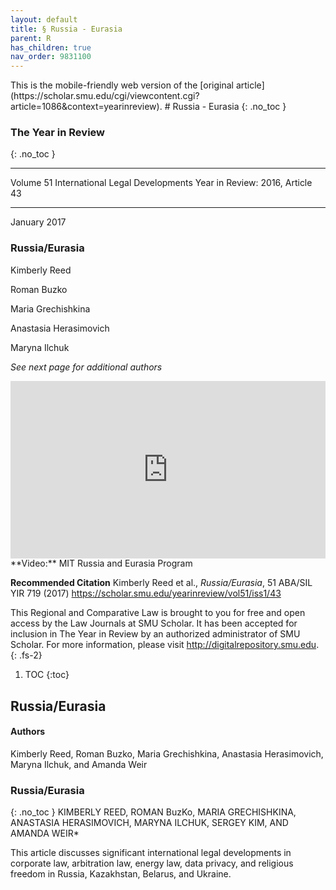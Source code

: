 ```yaml
---
layout: default
title: § Russia - Eurasia 
parent: R
has_children: true
nav_order: 9831100
---
```

<style>
.dont-break-out {
  /* These are technically the same, but use both */
  overflow-wrap: break-word;
  word-wrap: break-word;

     -ms-word-break: break-all;
  /* This is the dangerous one in WebKit, as it breaks things wherever */
  word-break: break-all;
  /* Instead use this non-standard one: */
  word-break: break-word;
}

.youtube-container {
    position: relative;
    width: 100%;
    height: 0;
    padding-bottom: 56.25%;
}
.youtube-video {
    position: absolute;
    top: 0;
    left: 0;
    width: 100%;
    height: 100%;
}

</style>

<div class="dont-break-out" markdown="1">
This is the mobile-friendly web version of the [original article](https://scholar.smu.edu/cgi/viewcontent.cgi?article=1086&context=yearinreview).
# Russia - Eurasia  
{: .no_toc }

### The Year in Review 
{: .no_toc }

***

Volume 51 International Legal Developments
Year in Review: 2016, Article 43 

***

January 2017

### Russia/Eurasia

Kimberly Reed

Roman Buzko

Maria Grechishkina

Anastasia Herasimovich

Maryna Ilchuk

*See next page for additional authors*

<div class="youtube-container">
<iframe width="100%" src="https://www.youtube.com/embed/hsjY4YSaMuI" title="YouTube video player" frameborder="0" allow="accelerometer; autoplay; clipboard-write; encrypted-media; gyroscope; picture-in-picture" allowfullscreen class="youtube-video"></iframe>
</div>
**Video:** MIT Russia and Eurasia Program 

**Recommended Citation**
Kimberly Reed et al., *Russia/Eurasia*, 51 ABA/SIL YIR 719 (2017)
https://scholar.smu.edu/yearinreview/vol51/iss1/43 

This Regional and Comparative Law is brought to you for free and open access by the Law Journals at SMU Scholar. It has been accepted for inclusion in The Year in Review by an authorized administrator of SMU Scholar. For more information, please visit http://digitalrepository.smu.edu.
{: .fs-2}

1. TOC
{:toc}


## Russia/Eurasia
#### Authors
Kimberly Reed, Roman Buzko, Maria Grechishkina, Anastasia Herasimovich, Maryna Ilchuk, and Amanda Weir 

### Russia/Eurasia
{: .no_toc }
KIMBERLY REED, ROMAN BuzKo, MARIA GRECHISHKINA, ANASTASIA HERASIMOVICH, MARYNA ILCHUK, SERGEY KIM, AND AMANDA WEIR*

This article discusses significant international legal developments in corporate law, arbitration law, energy law, data privacy, and religious freedom in Russia, Kazakhstan, Belarus, and Ukraine.

</div>
